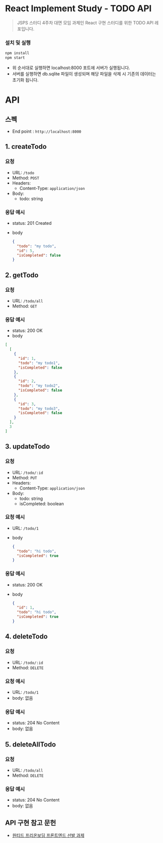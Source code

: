 # React Implement Study - TODO API

> JSPS 스터디 4주차 대면 모임 과제인 React 구현 스터디를 위한 TODO API 레포입니다.

### 설치 및 실행

```zsh
npm install
npm start
```

- 위 순서대로 실행하면 localhost:8000 포트에 서버가 실행됩니다.
- 서버를 실행하면 db.sqlite 파일이 생성되며 해당 파일을 삭제 시 기존의 데이터는 초기화 됩니다.

# API

## 스펙

- End point : `http://localhost:8000`

## 1. createTodo

### 요청

- URL: `/todo`
- Method: `POST`
- Headers:
  - Content-Type: `application/json`
- Body:
  - todo: string

### 응답 예시

- status: 201 Created
- body

  ```json
  {
    "todo": "my todo",
    "id": 5,
    "isCompleted": false
  }
  ```

## 2. getTodo

### 요청

- URL: `/todo/all`
- Method: `GET`

### 응답 예시

- status: 200 OK
- body

```json
[
  [
    {
      "id": 1,
      "todo": "my todo1",
      "isCompleted": false
    },
    {
      "id": 2,
      "todo": "my todo2",
      "isCompleted": false
    },
    {
      "id": 3,
      "todo": "my todo3",
      "isCompleted": false
    }
  ],
  3
]
```

## 3. updateTodo

### 요청

- URL: `/todo/:id`
- Method: `PUT`
- Headers:
  - Content-Type: `application/json`
- Body:
  - todo: string
  - isCompleted: boolean

### 요청 예시

- URL: `/todo/1`
- body

  ```json
  {
    "todo": "hi todo",
    "isCompleted": true
  }
  ```

### 응답 예시

- status: 200 OK
- body

  ```json
  {
    "id": 1,
    "todo": "hi todo",
    "isCompleted": true
  }
  ```

## 4. deleteTodo

### 요청

- URL: `/todo/:id`
- Method: `DELETE`

### 요청 예시

- URL: `/todo/1`
- body: 없음

### 응답 예시

- status: 204 No Content
- body: 없음

## 5. deleteAllTodo

### 요청

- URL: `/todo/all`
- Method: `DELETE`

### 응답 예시

- status: 204 No Content
- body: 없음

## API 구현 참고 문헌

- [원티드 프리온보딩 프론트엔드 선발 과제](https://github.com/walking-sunset/selection-task)
